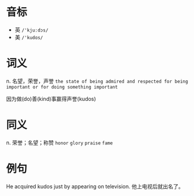 # 音标

- 英 `/'kjuːdɔs/`
- 美 `/'kudɑs/`

# 词义

n. 名望，荣誉，声誉
`the state of being admired and respected for being important or for doing something important`



因为做(do)善(kind)事赢得声誉(kudos)

# 同义

n. 荣誉；名望；称赞
`honor` `glory` `praise` `fame`

# 例句

He acquired kudos just by appearing on television.
他上电视后就出名了。


